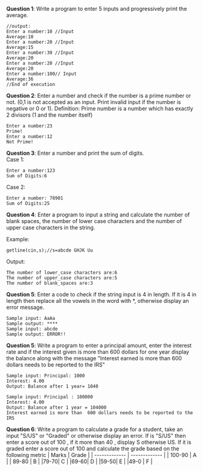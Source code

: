 **Question 1**: Write a program to enter 5 inputs and progressively print the average. 
```
//output:
Enter a number:10 //Input
Average:10
Enter a number:20 //Input
Average:15 
Enter a number:30 //Input
Average:20 
Enter a number:20 //Input
Average:20 
Enter a number:100// Input
Average:36
//End of execution
```
**Question 2**: Enter a number and check if the number is a prime number or not. (0,1 is not accepted as an input. Print invalid input if the number is negative or 0 or 1). Definition: Prime number is a number which has exactly 2 divisors (1 and the number itself)
```
Enter a number:23
Prime! 
Enter a number:12
Not Prime! 
```
**Question 3**: Enter a number and print the sum of digits.       
Case 1:
```
Enter a number:123 
Sum of Digits:6 
```
Case 2:
```
Enter a number: 78901
Sum of Digits:25
```

**Question 4**: Enter a program to input a string and calculate the number of blank spaces, the number of lower case characters and the number of upper case characters in the string. 


Example: 
```
getline(cin,s);//s=abcde GHJK Uu 
```
Output: 
```
The number of lower_case characters are:6
The number of upper_case characters are:5
The number of blank_spaces are:3
```
**Question 5**: Enter a code to check if the string input is 4 in length. If it is 4 in length then replace all the vowels in the word with *, otherwise display an error message. 
```
Sample input: AaAa
Sample output: ****
Sample input: abcde
Sample output: ERROR!!
```
**Question 5**: Write a program to enter a principal amount, enter the interest rate and if the interest given is more than 600 dollars for one year display the balance along with the message "Interest earned is more than  600 dollars needs to be reported to the IRS" 
```
Sample input: Principal: 1000
Interest: 4.00
Output: Balance after 1 year= 1040

Sample input: Principal : 100000
Interest: 4.00
Output: Balance after 1 year = 104000
Interest earned is more than  600 dollars needs to be reported to the IRS
```

**Question 6**: Write a program to calculate a grade for a student, take an input "S/US" or "Graded" or otherwise display an error. If is "S/US" then enter a score out of 100 , if it more than 40 , display S otherwise US. If it is graded enter a score out of 100 and calculate the grade based on the following metric 
| Marks         | Grade         |
| ------------- | ------------- |
| 100-90  | A  |
| 89-80  | B  |
|79-70| C |
|69-60| D |
|59-50| E |
|49-0 | F |        
